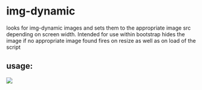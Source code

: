 # img-dynamic
looks for img-dynamic images and sets them to the appropriate image src depending on screen width. Intended for use within bootstrap
hides the image if no appropriate image found
fires on resize as well as on load of the script

## usage:
<img src="http://example.net/xs.jpg" class="img-dynamic"
    data-xs-src="http://example.net/xs.jpg"
    data-sm-src="http://example.net/sm.jpg"
    data-md-src="http://example.net/md.jpg"
    data-lg-src="http://example.net/lg.jpg"/>

